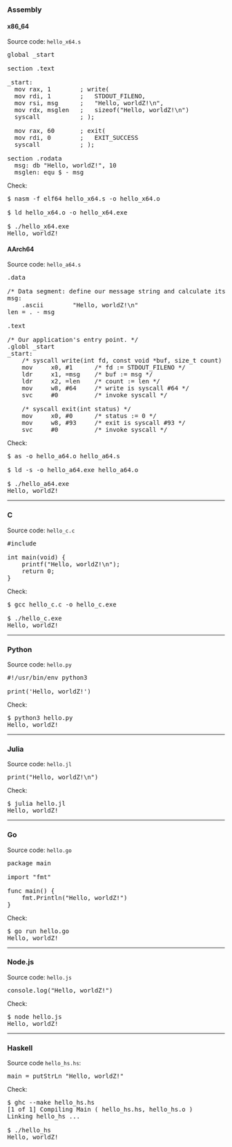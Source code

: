 ### Assembly
#### x86_64
Source code: `hello_x64.s`
<pre>
global _start

section .text

_start:
  mov rax, 1        ; write(
  mov rdi, 1        ;   STDOUT_FILENO,
  mov rsi, msg      ;   "Hello, worldZ!\n",
  mov rdx, msglen   ;   sizeof("Hello, worldZ!\n")
  syscall           ; );

  mov rax, 60       ; exit(
  mov rdi, 0        ;   EXIT_SUCCESS
  syscall           ; );

section .rodata
  msg: db "Hello, worldZ!", 10
  msglen: equ $ - msg
</pre>

Check:
<pre>
$ nasm -f elf64 hello_x64.s -o hello_x64.o

$ ld hello_x64.o -o hello_x64.exe

$ ./hello_x64.exe
Hello, worldZ!
</pre>

#### AArch64
Source code: `hello_a64.s`
<pre>
.data

/* Data segment: define our message string and calculate its length. */
msg:
    .ascii        "Hello, worldZ!\n"
len = . - msg

.text

/* Our application's entry point. */
.globl _start
_start:
    /* syscall write(int fd, const void *buf, size_t count) */
    mov     x0, #1      /* fd := STDOUT_FILENO */
    ldr     x1, =msg    /* buf := msg */
    ldr     x2, =len    /* count := len */
    mov     w8, #64     /* write is syscall #64 */
    svc     #0          /* invoke syscall */

    /* syscall exit(int status) */
    mov     x0, #0      /* status := 0 */
    mov     w8, #93     /* exit is syscall #93 */
    svc     #0          /* invoke syscall */
</pre>

Check:
<pre>
$ as -o hello_a64.o hello_a64.s

$ ld -s -o hello_a64.exe hello_a64.o

$ ./hello_a64.exe
Hello, worldZ!
</pre>

----

### C
Source code: `hello_c.c`
<pre>
#include <stdio.h>

int main(void) {
    printf("Hello, worldZ!\n");
    return 0;
}
</pre>

Check:
<pre>
$ gcc hello_c.c -o hello_c.exe

$ ./hello_c.exe
Hello, worldZ!
</pre>

----

### Python
Source code: `hello.py`
<pre>
#!/usr/bin/env python3

print('Hello, worldZ!')
</pre>

Check:
<pre>
$ python3 hello.py
Hello, worldZ!
</pre>

----

### Julia
Source code: `hello.jl`
<pre>
print("Hello, worldZ!\n")
</pre>

Check:
<pre>
$ julia hello.jl
Hello, worldZ!
</pre>

----

### Go
Source code: `hello.go`
<pre>
package main

import "fmt"

func main() {
	fmt.Println("Hello, worldZ!")
}
</pre>

Check:
<pre>
$ go run hello.go
Hello, worldZ!
</pre>

----

### Node.js
Source code: `hello.js`
<pre>
console.log("Hello, worldZ!")
</pre>

Check:
<pre>
$ node hello.js
Hello, worldZ!
</pre>

----

### Haskell
Source code `hello_hs.hs`:
<pre>
main = putStrLn "Hello, worldZ!"
</pre>

Check:
<pre>
$ ghc --make hello_hs.hs
[1 of 1] Compiling Main ( hello_hs.hs, hello_hs.o )
Linking hello_hs ...

$ ./hello_hs
Hello, worldZ!
</pre>

<!--
----

### C
Source code:
<pre>
</pre>

Check:
<pre>
</pre>
-->


